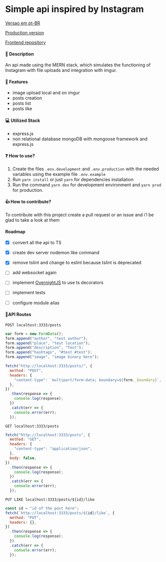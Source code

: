 # Simple api inspired by Instagram

[Versao em pt-BR](./README_PT_BR.md)

[Production version](http://instagrao.herokuapp.com/)

[Frontend repository](https://github.com/viniciusdamata/simple-instagram-frontend.git)

#### :pencil: Description

An api made using the MERN stack, which simulates the functioning of Instagram with file uploads and integration with imgur.

#### :page_facing_up: Features

- image upload local and on imgur
- posts creation
- posts list
- posts like

#### :computer: Utilized Stack

- express.js
- non relational database mongoDB with mongoose framework and express.js

#### :question: ​How to use?

1.  Create the files `.env.development` and `.env.production` with the needed variables using the example file `.env.example`
2.  Run `yarn install` or just `yarn` for dependencies installation
3.  Run the command `yarn dev` for development environment and `yarn prod` for production.

#### :+1: How to contribute?

To contribute with this project create a pull request or an issue and i'l be glad to take a look at them

#### Roadmap
- [x] convert all the api to TS
- [x] create dev server nodemon like command
- [x] remove tslint and change to eslint because tslint is deprecated
- [ ] add websocket again
- [ ] implement [OvernightJS](https://github.com/seanpmaxwell/overnight) to use ts decorators
- [ ] implement tests
- [ ] configure module alias



#### :blue_book:API Routes

`POST localhost:3333/posts `

```javascript
var form = new FormData();
form.append("author", "test author");
form.append("place", "test location");
form.append("description", "Test");
form.append("hashtags", "#test #test");
form.append("image", "image binary here");

fetch("http://localhost:3333/posts/", {
  method: "POST",
  headers: {
    "content-type": `multipart/form-data; boundary=${form._boundary}`,
  },
})
  .then(response => {
    console.log(response);
  })
  .catch(err => {
    console.error(err);
  });
```

`GET localhost:3333/posts `

```javascript
fetch("http://localhost:3333/posts", {
  method: "GET",
  headers: {
    "content-type": "application/json",
  },
  body: false,
})
  .then(response => {
    console.log(response);
  })
  .catch(err => {
    console.error(err);
  });
```

`PUT LIKE localhost:3333/posts/${id}/like`

```javascript
const id = "id of the post here";
fetch(`http://localhost:3333/posts/${id}/like`, {
  method: "PUT",
  headers: {},
})
  .then(response => {
    console.log(response);
  })
  .catch(err => {
    console.error(err);
  });
```
